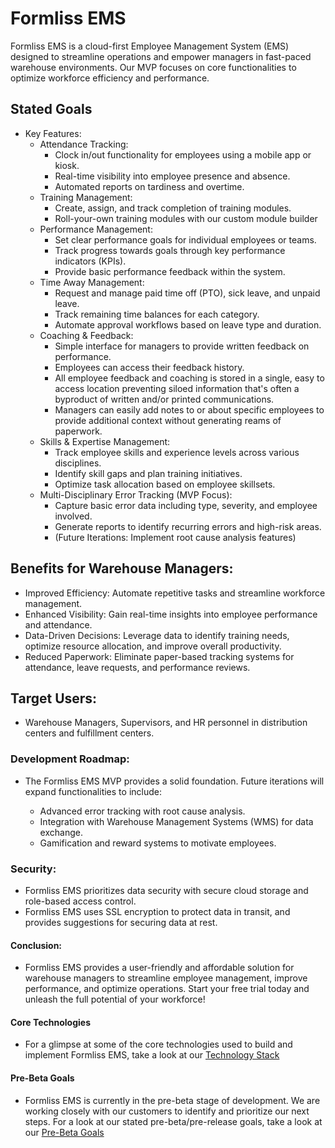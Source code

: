 # Formliss EMS

Formliss EMS is a cloud-first Employee Management System (EMS) designed to streamline operations and empower managers in fast-paced warehouse environments. Our MVP focuses on core functionalities to optimize workforce efficiency and performance.

## Stated Goals
* Key Features:
    * Attendance Tracking:
        * Clock in/out functionality for employees using a mobile app or kiosk.
        * Real-time visibility into employee presence and absence.
        * Automated reports on tardiness and overtime.
    * Training Management:
        * Create, assign, and track completion of training modules.
        * Roll-your-own training modules with our custom module builder
    * Performance Management:
        * Set clear performance goals for individual employees or teams.
        * Track progress towards goals through key performance indicators (KPIs).
        * Provide basic performance feedback within the system.
    * Time Away Management:
        * Request and manage paid time off (PTO), sick leave, and unpaid leave.
        * Track remaining time balances for each category.
        * Automate approval workflows based on leave type and duration.
    * Coaching & Feedback:
        * Simple interface for managers to provide written feedback on performance.
        * Employees can access their feedback history.
        * All employee feedback and coaching is stored in a single, easy to access location preventing siloed information that's often a byproduct of written and/or printed communications.
        * Managers can easily add notes to or about specific employees to provide additional context without generating reams of paperwork.
    * Skills & Expertise Management:
        * Track employee skills and experience levels across various disciplines.
        * Identify skill gaps and plan training initiatives.
        * Optimize task allocation based on employee skillsets.
    * Multi-Disciplinary Error Tracking (MVP Focus):
        * Capture basic error data including type, severity, and employee involved.
        * Generate reports to identify recurring errors and high-risk areas.
        * (Future Iterations: Implement root cause analysis features)

## Benefits for Warehouse Managers:

* Improved Efficiency: Automate repetitive tasks and streamline workforce management.
* Enhanced Visibility: Gain real-time insights into employee performance and attendance.
* Data-Driven Decisions: Leverage data to identify training needs, optimize resource allocation, and improve overall productivity.
* Reduced Paperwork: Eliminate paper-based tracking systems for attendance, leave requests, and performance reviews.

## Target Users:

* Warehouse Managers, Supervisors, and HR personnel in distribution centers and fulfillment centers.

### Development Roadmap:

* The Formliss EMS MVP provides a solid foundation. Future iterations will expand functionalities to include:

  * Advanced error tracking with root cause analysis.
  * Integration with Warehouse Management Systems (WMS) for data exchange.
  * Gamification and reward systems to motivate employees.

### Security:

* Formliss EMS prioritizes data security with secure cloud storage and role-based access control.
* Formliss EMS uses SSL encryption to protect data in transit, and provides suggestions for securing data at rest.
#### Conclusion:

* Formliss EMS provides a user-friendly and affordable solution for warehouse managers to streamline employee management, improve performance, and optimize operations. Start your free trial today and unleash the full potential of your workforce!

#### Core Technologies
* For a glimpse at some of the core technologies used to build and implement Formliss EMS, take a look at our [Technology Stack](documentation/core_technologies.md)

#### Pre-Beta Goals
* Formliss EMS is currently in the pre-beta stage of development. We are working closely with our customers to identify and prioritize our next steps. For a look at our stated pre-beta/pre-release goals, take a look at our [Pre-Beta Goals](documentation/pre_beta_goals.md)
